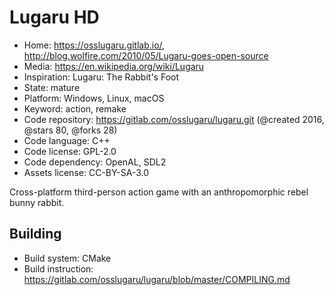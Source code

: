 # Lugaru HD

- Home: https://osslugaru.gitlab.io/, http://blog.wolfire.com/2010/05/Lugaru-goes-open-source
- Media: https://en.wikipedia.org/wiki/Lugaru
- Inspiration: Lugaru: The Rabbit's Foot
- State: mature
- Platform: Windows, Linux, macOS
- Keyword: action, remake
- Code repository: https://gitlab.com/osslugaru/lugaru.git (@created 2016, @stars 80, @forks 28)
- Code language: C++
- Code license: GPL-2.0
- Code dependency: OpenAL, SDL2
- Assets license: CC-BY-SA-3.0

Cross-platform third-person action game with an anthropomorphic rebel bunny rabbit.

## Building

- Build system: CMake
- Build instruction: https://gitlab.com/osslugaru/lugaru/blob/master/COMPILING.md
